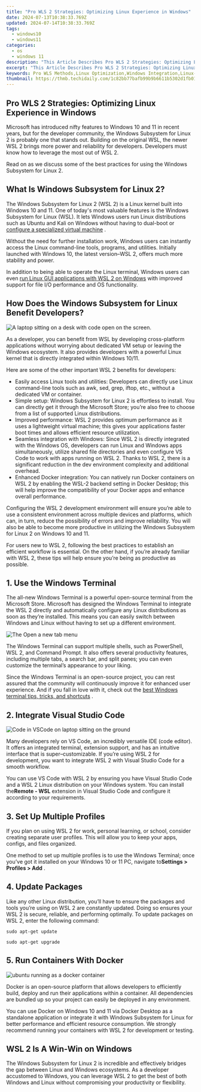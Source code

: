 ```yaml
---
title: "Pro WLS 2 Strategies: Optimizing Linux Experience in Windows"
date: 2024-07-13T10:38:33.769Z
updated: 2024-07-14T10:38:33.769Z
tags:
  - windows10
  - windows11
categories:
  - os
  - windows 11
description: "This Article Describes Pro WLS 2 Strategies: Optimizing Linux Experience in Windows"
excerpt: "This Article Describes Pro WLS 2 Strategies: Optimizing Linux Experience in Windows"
keywords: Pro WLS Methods,Linux Optimization,Windows Integration,Linux-Windows Harmony,WinLinux Strategies,Enhanced OS Performance,Seamless OS Transition
thumbnail: https://thmb.techidaily.com/1c82bb77bafb99b9b6611b5302d1fb010d446c70d3f6bad7daef0045c02e4cb1.png
---
```


## Pro WLS 2 Strategies: Optimizing Linux Experience in Windows

 Microsoft has introduced nifty features to Windows 10 and 11 in recent years, but for the developer community, the Windows Subsystem for Linux 2 is probably one that stands out. Building on the original WSL, the newer WSL 2 brings more power and reliability for developers. Developers must know how to leverage the most out of WSL 2.

 Read on as we discuss some of the best practices for using the Windows Subsystem for Linux 2.

## What Is Windows Subsystem for Linux 2?

 The Windows Subsystem for Linux 2 (WSL 2) is a Linux kernel built into Windows 10 and 11\. One of today's most valuable features is the Windows Subsystem for Linux (WSL). It lets Windows users run Linux distributions such as Ubuntu and Kali on Windows without having to dual-boot or [configure a specialized virtual machine](https://www.makeuseof.com/linux-virtual-machine-or-wsl/) .

 Without the need for further installation work, Windows users can instantly access the Linux command-line tools, programs, and utilities. Initially launched with Windows 10, the latest version–WSL 2, offers much more stability and power.

 In addition to being able to operate the Linux terminal, Windows users can even [run Linux GUI applications with WSL 2 on Windows](https://www.makeuseof.com/how-to-run-linux-gui-apps-with-wsl2/) with improved support for file I/O performance and OS functionality.

## How Does the Windows Subsystem for Linux Benefit Developers?

![A laptop sitting on a desk with code open on the screen.](https://static1.makeuseofimages.com/wordpress/wp-content/uploads/2023/03/laptop-with-code-on-the-screen.jpg)

 As a developer, you can benefit from WSL by developing cross-platform applications without worrying about dedicated VM setup or leaving the Windows ecosystem. It also provides developers with a powerful Linux kernel that is directly integrated within Windows 10/11.

Here are some of the other important WSL 2 benefits for developers:

* Easily access Linux tools and utilities: Developers can directly use Linux command-line tools such as awk, sed, grep, iftop, etc., without a dedicated VM or container.
* Simple setup: Windows Subsystem for Linux 2 is effortless to install. You can directly get it through the Microsoft Store; you’re also free to choose from a list of supported Linux distributions.
* Improved performance: WSL 2 provides optimum performance as it uses a lightweight virtual machine; this gives your applications faster boot times and allows efficient resource utilization.
* Seamless integration with Windows: Since WSL 2 is directly integrated with the Windows OS, developers can run Linux and Windows apps simultaneously, utilize shared file directories and even configure VS Code to work with apps running on WSL 2\. Thanks to WSL 2, there is a significant reduction in the dev environment complexity and additional overhead.
* Enhanced Docker integration: You can natively run Docker containers on WSL 2 by enabling the WSL-2 backend setting in Docker Desktop; this will help improve the compatibility of your Docker apps and enhance overall performance.

 Configuring the WSL 2 development environment will ensure you’re able to use a consistent environment across multiple devices and platforms, which can, in turn, reduce the possibility of errors and improve reliability. You will also be able to become more productive in utilizing the Windows Subsystem for Linux 2 on Windows 10 and 11.

 For users new to WSL 2, following the best practices to establish an efficient workflow is essential. On the other hand, if you’re already familiar with WSL 2, these tips will help ensure you’re being as productive as possible.

## 1\. Use the Windows Terminal

 The all-new Windows Terminal is a powerful open-source terminal from the Microsoft Store. Microsoft has designed the Windows Terminal to integrate the WSL 2 directly and automatically configure any Linux distributions as soon as they’re installed. This means you can easily switch between Windows and Linux without having to set up a different environment.

![The Open a new tab menu](https://static1.makeuseofimages.com/wordpress/wp-content/uploads/2023/02/command-shell-options-in-windows-terminal.jpg)

 The Windows Terminal can support multiple shells, such as PowerShell, WSL 2, and Command Prompt. It also offers several productivity features, including multiple tabs, a search bar, and split panes; you can even customize the terminal’s appearance to your liking.

 Since the Windows Terminal is an open-source project, you can rest assured that the community will continuously improve it for enhanced user experience. And if you fall in love with it, check out the [best Windows terminal tips, tricks, and shortcuts](https://www.makeuseof.com/windows-terminal-tips-tricks-shortcuts/) .

## 2\. Integrate Visual Studio Code

![Code in VSCode on laptop sitting on the ground](https://static1.makeuseofimages.com/wordpress/wp-content/uploads/2022/10/Code-on-Laptop.jpg)

 Many developers rely on VS Code, an incredibly versatile IDE (code editor). It offers an integrated terminal, extension support, and has an intuitive interface that is super–customizable. If you’re using WSL 2 for development, you want to integrate WSL 2 with Visual Studio Code for a smooth workflow.

 You can use VS Code with WSL 2 by ensuring you have Visual Studio Code and a WSL 2 Linux distribution on your Windows system. You can install the**Remote - WSL** extension in Visual Studio Code and configure it according to your requirements.

## 3\. Set Up Multiple Profiles

 If you plan on using WSL 2 for work, personal learning, or school, consider creating separate user profiles. This will allow you to keep your apps, configs, and files organized.

 One method to set up multiple profiles is to use the Windows Terminal; once you’ve got it installed on your Windows 10 or 11 PC, navigate to**Settings > Profiles > Add** .

## 4\. Update Packages

 Like any other Linux distribution, you’ll have to ensure the packages and tools you’re using on WSL 2 are constantly updated. Doing so ensures your WSL 2 is secure, reliable, and performing optimally. To update packages on WSL 2, enter the following command:

`sudo apt-get update`

`sudo apt-get upgrade`

## 5\. Run Containers With Docker

![ubuntu running as a docker container](https://static1.makeuseofimages.com/wordpress/wp-content/uploads/2022/11/running-_ubunut_in_docker.jpg)

 Docker is an open-source platform that allows developers to efficiently build, deploy and run their applications within a container. All dependencies are bundled up so your project can easily be deployed in any environment.

 You can use Docker on Windows 10 and 11 via Docker Desktop as a standalone application or integrate it with Windows Subsystem for Linux for better performance and efficient resource consumption. We strongly recommend running your containers with WSL 2 for development or testing.

## WSL 2 Is A Win-Win on Windows

 The Windows Subsystem for Linux 2 is incredible and effectively bridges the gap between Linux and Windows ecosystems. As a developer accustomed to Windows, you can leverage WSL 2 to get the best of both Windows and Linux without compromising your productivity or flexibility.

<ins class="adsbygoogle"
     style="display:block"
     data-ad-format="autorelaxed"
     data-ad-client="ca-pub-7571918770474297"
     data-ad-slot="1223367746"></ins>



<ins class="adsbygoogle"
     style="display:block"
     data-ad-client="ca-pub-7571918770474297"
     data-ad-slot="8358498916"
     data-ad-format="auto"
     data-full-width-responsive="true"></ins>




